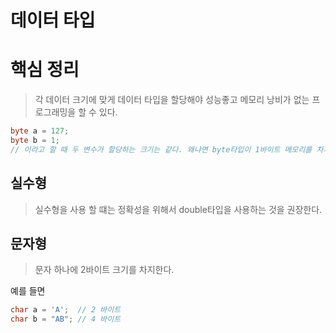 # 데이터 타입

# 핵심 정리

> 각 데이터 크기에 맞게 데이터 타입을 할당해야 성능좋고 메모리 낭비가 없는 프로그래밍을 할 수 있다.

```java
byte a = 127;
byte b = 1;
// 이라고 할 때 두 변수가 할당하는 크기는 같다. 왜냐면 byte타입이 1바이트 메모리를 차지하기 때문이다.
```

## 실수형

> 실수형을 사용 할 떄는 정확성을 위해서 double타입을 사용하는 것을 권장한다.

## 문자형

> 문자 하나에 2바이트 크기를 차지한다.

예를 들면

```java
char a = 'A';  // 2 바이트 
char b = "AB"; // 4 바이트
```